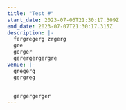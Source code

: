 ```yaml
---
title: "Test #"
start_date: 2023-07-06T21:30:17.309Z
end_date: 2023-07-07T21:30:17.315Z
description: |-
  fergregerg zrgerg
  gre
  gerger
  gerergergergre
venue: |-
  gregerg
  gergreg


  gergergerger
---
```

